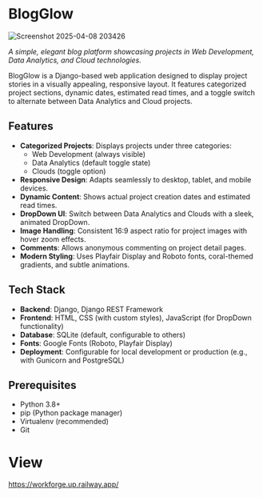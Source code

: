 # BlogGlow

![Screenshot 2025-04-08 203426](https://github.com/user-attachments/assets/21ed46f8-7069-4663-aa7f-e06cb78ffe42)

*A simple, elegant blog platform showcasing projects in Web Development, Data Analytics, and Cloud technologies.*

BlogGlow is a Django-based web application designed to display project stories in a visually appealing, responsive layout. It features categorized project sections, dynamic dates, estimated read times, and a toggle switch to alternate between Data Analytics and Cloud projects.

## Features
- **Categorized Projects**: Displays projects under three categories:
  - Web Development (always visible)
  - Data Analytics (default toggle state)
  - Clouds (toggle option)
- **Responsive Design**: Adapts seamlessly to desktop, tablet, and mobile devices.
- **Dynamic Content**: Shows actual project creation dates and estimated read times.
- **DropDown UI**: Switch between Data Analytics and Clouds with a sleek, animated DropDown.
- **Image Handling**: Consistent 16:9 aspect ratio for project images with hover zoom effects.
- **Comments**: Allows anonymous commenting on project detail pages.
- **Modern Styling**: Uses Playfair Display and Roboto fonts, coral-themed gradients, and subtle animations.

## Tech Stack
- **Backend**: Django, Django REST Framework
- **Frontend**: HTML, CSS (with custom styles), JavaScript (for DropDown functionality)
- **Database**: SQLite (default, configurable to others)
- **Fonts**: Google Fonts (Roboto, Playfair Display)
- **Deployment**: Configurable for local development or production (e.g., with Gunicorn and PostgreSQL)

## Prerequisites
- Python 3.8+
- pip (Python package manager)
- Virtualenv (recommended)
- Git

# View
https://workforge.up.railway.app/

